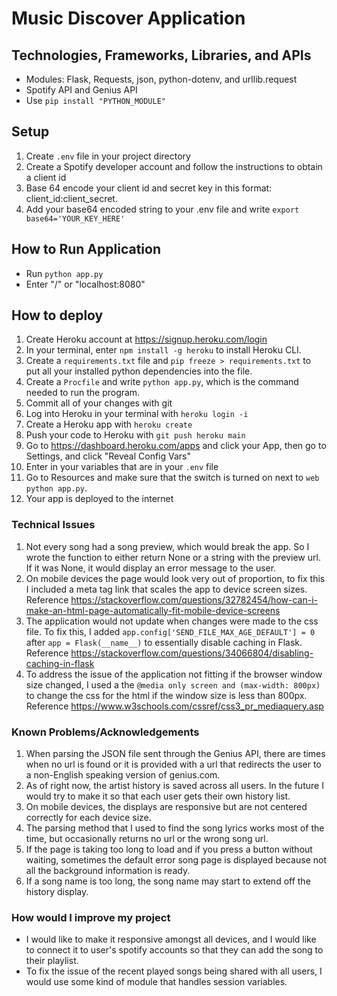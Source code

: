 # Music  Discover Application

## Technologies, Frameworks, Libraries, and APIs
+ Modules: Flask, Requests, json, python-dotenv, and urllib.request
+ Spotify API and Genius API
+ Use `pip install "PYTHON_MODULE"`

## Setup
1. Create `.env` file in your project directory
2. Create a Spotify developer account and follow the instructions to obtain a client id
3. Base 64 encode your client id and secret key in this format: client_id:client_secret.
4. Add your base64 encoded string to your .env file and write `export base64='YOUR_KEY_HERE'`

## How to Run Application
+ Run `python app.py`
+ Enter "/" or "localhost:8080"

## How to deploy
1. Create Heroku account at https://signup.heroku.com/login
2. In your terminal, enter `npm install -g heroku` to install Heroku CLI.
3. Create a `requirements.txt` file and `pip freeze > requirements.txt` to put all your installed python dependencies into the file.
4. Create a `Procfile` and write `python app.py`, which is the command needed to run the program.
5. Commit all of your changes with git
6. Log into Heroku in your terminal with `heroku login -i`
7. Create a Heroku app with `heroku create`
8. Push your code to Heroku with `git push heroku main`
9. Go to https://dashboard.heroku.com/apps and click your App, then go to Settings, and click "Reveal Config Vars"
10. Enter in your variables that are in your `.env` file
11. Go to Resources and make sure that the switch is turned on next to `web python app.py`.
12. Your app is deployed to the internet


### Technical Issues
1. Not every song had a song preview, which would break the app. So I wrote the function to either return None or a string with the preview url. If it was None, it would display an error message to the user.
2. On mobile devices the page would look very out of proportion, to fix this I included a meta tag link that scales the app to device screen sizes. Reference https://stackoverflow.com/questions/32782454/how-can-i-make-an-html-page-automatically-fit-mobile-device-screens
3. The application would not update when changes were made to the css file. To fix this, I added `app.config['SEND_FILE_MAX_AGE_DEFAULT'] = 0` after `app = Flask(__name__)` to essentially disable caching in Flask. Reference https://stackoverflow.com/questions/34066804/disabling-caching-in-flask
4. To address the issue of the application not fitting if the browser window size changed, I used a the `@media only screen and (max-width: 800px)` to change the css for the html if the window size is less than 800px. Reference https://www.w3schools.com/cssref/css3_pr_mediaquery.asp

### Known Problems/Acknowledgements
1. When parsing the JSON file sent through the Genius API, there are times when no url is found or it is provided with a url that redirects the user to a non-English speaking version of genius.com.
2. As of right now, the artist history is saved across all users. In the future I would try to make it so that each user gets their own history list.
3. On mobile devices, the displays are responsive but are not centered correctly for each device size.
4. The parsing method that I used to find the song lyrics works most of the time, but occasionally returns no url or the wrong song url.
5. If the page is taking too long to load and if you press a button without waiting, sometimes the default error song page is displayed because not all the background information is ready.
6. If a song name is too long, the song name may start to extend off the history display.

### How would I improve my project
+ I would like to make it responsive amongst all devices, and I would like to connect it to user's spotify accounts so that they can add the song to their playlist.
+ To fix the issue of the recent played songs being shared with all users, I would use some kind of module that handles session variables.